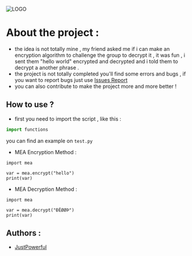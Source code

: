 ![LOGO](https://www.mediafire.com/convkey/e8c7/hbtduchh0f0bmzvzg.jpg)

# About the project :
- the idea is not totally mine , my friend asked me if i can make an encryption algorithm to challenge the group to decrypt it , it was fun , i sent them "hello world" encrypted and decrypted and i told them to decrypt a another phrase .
- the project is not totally completed you'll find some errors and bugs , if you want to report bugs just use [Issues Report](https://github.com/JustPowerful/Multiplying-encryption-algorithm/issues) 
- you can also contribute to make the project more and more better !

## How to use ?
- first you need to import the script , like this :

```python
import functions
```
you can find an example on ``test.py``

- MEA Encryption Method :

```
import mea

var = mea.encrypt("hello")
print(var)

```

- MEA Decryption Method :

```
import mea

var = mea.decrypt("ÐÊØØÞ")
print(var)
```

## Authors :

- [JustPowerful](https://github.com/JustPowerful)
